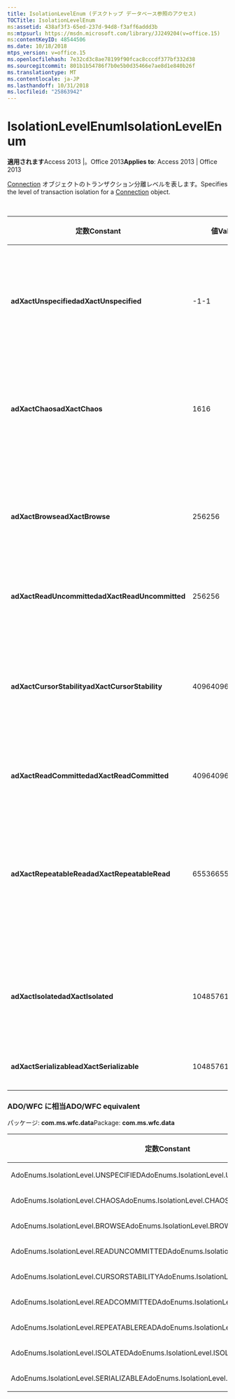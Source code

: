 ```yaml
---
title: IsolationLevelEnum (デスクトップ データベース参照のアクセス)
TOCTitle: IsolationLevelEnum
ms:assetid: 438af3f3-65ed-237d-94d8-f3aff6addd3b
ms:mtpsurl: https://msdn.microsoft.com/library/JJ249204(v=office.15)
ms:contentKeyID: 48544506
ms.date: 10/18/2018
mtps_version: v=office.15
ms.openlocfilehash: 7e32cd3c8ae78199f90fcac8cccdf377bf332d38
ms.sourcegitcommit: 801b1b54786f7b0e5b0d35466e7ae8d1e840b26f
ms.translationtype: MT
ms.contentlocale: ja-JP
ms.lasthandoff: 10/31/2018
ms.locfileid: "25863942"
---
```

# <a name="isolationlevelenum"></a><span data-ttu-id="5c3c7-102">IsolationLevelEnum</span><span class="sxs-lookup"><span data-stu-id="5c3c7-102">IsolationLevelEnum</span></span>

<span data-ttu-id="5c3c7-103">**適用されます**Access 2013 |。Office 2013</span><span class="sxs-lookup"><span data-stu-id="5c3c7-103">**Applies to**: Access 2013 | Office 2013</span></span>

<span data-ttu-id="5c3c7-104">[Connection](connection-object-ado.md) オブジェクトのトランザクション分離レベルを表します。</span><span class="sxs-lookup"><span data-stu-id="5c3c7-104">Specifies the level of transaction isolation for a [Connection](connection-object-ado.md) object.</span></span>

<br/>

<table>
<colgroup>
<col style="width: 33%" />
<col style="width: 33%" />
<col style="width: 33%" />
</colgroup>
<thead>
<tr class="header">
<th><p><span data-ttu-id="5c3c7-105">定数</span><span class="sxs-lookup"><span data-stu-id="5c3c7-105">Constant</span></span></p></th>
<th><p><span data-ttu-id="5c3c7-106">値</span><span class="sxs-lookup"><span data-stu-id="5c3c7-106">Value</span></span></p></th>
<th><p><span data-ttu-id="5c3c7-107">説明</span><span class="sxs-lookup"><span data-stu-id="5c3c7-107">Description</span></span></p></th>
</tr>
</thead>
<tbody>
<tr class="odd">
<td><p><span data-ttu-id="5c3c7-108"><strong>adXactUnspecified</strong></span><span class="sxs-lookup"><span data-stu-id="5c3c7-108"><strong>adXactUnspecified</strong></span></span></p></td>
<td><p><span data-ttu-id="5c3c7-109">-1</span><span class="sxs-lookup"><span data-stu-id="5c3c7-109">-1</span></span></p></td>
<td><p><span data-ttu-id="5c3c7-110">プロバイダーで指定以外の分離レベルが使われているが、そのレベルを判別できないことを示します。</span><span class="sxs-lookup"><span data-stu-id="5c3c7-110">Indicates that the provider is using a different isolation level than specified, but that the level cannot be determined.</span></span></p></td>
</tr>
<tr class="even">
<td><p><span data-ttu-id="5c3c7-111"><strong>adXactChaos</strong></span><span class="sxs-lookup"><span data-stu-id="5c3c7-111"><strong>adXactChaos</strong></span></span></p></td>
<td><p><span data-ttu-id="5c3c7-112">16</span><span class="sxs-lookup"><span data-stu-id="5c3c7-112">16</span></span></p></td>
<td><p><span data-ttu-id="5c3c7-113">分離レベルが上位のトランザクションによる保留中の変更を上書きできないことを示します。</span><span class="sxs-lookup"><span data-stu-id="5c3c7-113">Indicates that pending changes from more highly isolated transactions cannot be overwritten.</span></span></p></td>
</tr>
<tr class="odd">
<td><p><span data-ttu-id="5c3c7-114"><strong>adXactBrowse</strong></span><span class="sxs-lookup"><span data-stu-id="5c3c7-114"><strong>adXactBrowse</strong></span></span></p></td>
<td><p><span data-ttu-id="5c3c7-115">256</span><span class="sxs-lookup"><span data-stu-id="5c3c7-115">256</span></span></p></td>
<td><p><span data-ttu-id="5c3c7-116">1 つのトランザクションから、他のトランザクションでコミットされていない変更を参照できることを示します。</span><span class="sxs-lookup"><span data-stu-id="5c3c7-116">Indicates that from one transaction you can view uncommitted changes in other transactions.</span></span></p></td>
</tr>
<tr class="even">
<td><p><span data-ttu-id="5c3c7-117"><strong>adXactReadUncommitted</strong></span><span class="sxs-lookup"><span data-stu-id="5c3c7-117"><strong>adXactReadUncommitted</strong></span></span></p></td>
<td><p><span data-ttu-id="5c3c7-118">256</span><span class="sxs-lookup"><span data-stu-id="5c3c7-118">256</span></span></p></td>
<td><p><span data-ttu-id="5c3c7-119"><strong>adXactBrowse</strong> と同じです。</span><span class="sxs-lookup"><span data-stu-id="5c3c7-119">Same as <strong>adXactBrowse</strong>.</span></span></p></td>
</tr>
<tr class="odd">
<td><p><span data-ttu-id="5c3c7-120"><strong>adXactCursorStability</strong></span><span class="sxs-lookup"><span data-stu-id="5c3c7-120"><strong>adXactCursorStability</strong></span></span></p></td>
<td><p><span data-ttu-id="5c3c7-121">4096</span><span class="sxs-lookup"><span data-stu-id="5c3c7-121">4096</span></span></p></td>
<td><p><span data-ttu-id="5c3c7-122">1 つのトランザクションから、他のトランザクションで行われた変更を参照できるが、参照できるのはその変更のコミット後であることを示します。</span><span class="sxs-lookup"><span data-stu-id="5c3c7-122">Indicates that from one transaction you can view changes in other transactions only after they have been committed.</span></span></p></td>
</tr>
<tr class="even">
<td><p><span data-ttu-id="5c3c7-123"><strong>adXactReadCommitted</strong></span><span class="sxs-lookup"><span data-stu-id="5c3c7-123"><strong>adXactReadCommitted</strong></span></span></p></td>
<td><p><span data-ttu-id="5c3c7-124">4096</span><span class="sxs-lookup"><span data-stu-id="5c3c7-124">4096</span></span></p></td>
<td><p><span data-ttu-id="5c3c7-125"><strong>adXactCursorStability</strong> と同じです。</span><span class="sxs-lookup"><span data-stu-id="5c3c7-125">Same as <strong>adXactCursorStability</strong>.</span></span></p></td>
</tr>
<tr class="odd">
<td><p><span data-ttu-id="5c3c7-126"><strong>adXactRepeatableRead</strong></span><span class="sxs-lookup"><span data-stu-id="5c3c7-126"><strong>adXactRepeatableRead</strong></span></span></p></td>
<td><p><span data-ttu-id="5c3c7-127">65536</span><span class="sxs-lookup"><span data-stu-id="5c3c7-127">65536</span></span></p></td>
<td><p><span data-ttu-id="5c3c7-128">1 つのトランザクションから、他のトランザクションで行われた変更を参照できないが、再クエリで新規 <strong>Recordset</strong> オブジェクトを取得できることを示します。</span><span class="sxs-lookup"><span data-stu-id="5c3c7-128">Indicates that from one transaction you cannot see changes made in other transactions, but that requerying can retrieve new <strong>Recordset</strong> objects.</span></span></p></td>
</tr>
<tr class="even">
<td><p><span data-ttu-id="5c3c7-129"><strong>adXactIsolated</strong></span><span class="sxs-lookup"><span data-stu-id="5c3c7-129"><strong>adXactIsolated</strong></span></span></p></td>
<td><p><span data-ttu-id="5c3c7-130">1048576</span><span class="sxs-lookup"><span data-stu-id="5c3c7-130">1048576</span></span></p></td>
<td><p><span data-ttu-id="5c3c7-131">他のトランザクションとは分離した状態でトランザクションが実行されたことを示します。</span><span class="sxs-lookup"><span data-stu-id="5c3c7-131">Indicates that transactions are conducted in isolation of other transactions.</span></span></p></td>
</tr>
<tr class="odd">
<td><p><span data-ttu-id="5c3c7-132"><strong>adXactSerializable</strong></span><span class="sxs-lookup"><span data-stu-id="5c3c7-132"><strong>adXactSerializable</strong></span></span></p></td>
<td><p><span data-ttu-id="5c3c7-133">1048576</span><span class="sxs-lookup"><span data-stu-id="5c3c7-133">1048576</span></span></p></td>
<td><p><span data-ttu-id="5c3c7-134"><strong>adXactIsolated</strong> と同じです。</span><span class="sxs-lookup"><span data-stu-id="5c3c7-134">Same as <strong>adXactIsolated</strong>.</span></span></p></td>
</tr>
</tbody>
</table>


### <a name="adowfc-equivalent"></a><span data-ttu-id="5c3c7-135">ADO/WFC に相当</span><span class="sxs-lookup"><span data-stu-id="5c3c7-135">ADO/WFC equivalent</span></span>

<span data-ttu-id="5c3c7-136">パッケージ: **com.ms.wfc.data**</span><span class="sxs-lookup"><span data-stu-id="5c3c7-136">Package: **com.ms.wfc.data**</span></span>

<table>
<colgroup>
<col style="width: 100%" />
</colgroup>
<thead>
<tr class="header">
<th><p><span data-ttu-id="5c3c7-137">定数</span><span class="sxs-lookup"><span data-stu-id="5c3c7-137">Constant</span></span></p></th>
</tr>
</thead>
<tbody>
<tr class="odd">
<td><p><span data-ttu-id="5c3c7-138">AdoEnums.IsolationLevel.UNSPECIFIED</span><span class="sxs-lookup"><span data-stu-id="5c3c7-138">AdoEnums.IsolationLevel.UNSPECIFIED</span></span></p></td>
</tr>
<tr class="even">
<td><p><span data-ttu-id="5c3c7-139">AdoEnums.IsolationLevel.CHAOS</span><span class="sxs-lookup"><span data-stu-id="5c3c7-139">AdoEnums.IsolationLevel.CHAOS</span></span></p></td>
</tr>
<tr class="odd">
<td><p><span data-ttu-id="5c3c7-140">AdoEnums.IsolationLevel.BROWSE</span><span class="sxs-lookup"><span data-stu-id="5c3c7-140">AdoEnums.IsolationLevel.BROWSE</span></span></p></td>
</tr>
<tr class="even">
<td><p><span data-ttu-id="5c3c7-141">AdoEnums.IsolationLevel.READUNCOMMITTED</span><span class="sxs-lookup"><span data-stu-id="5c3c7-141">AdoEnums.IsolationLevel.READUNCOMMITTED</span></span></p></td>
</tr>
<tr class="odd">
<td><p><span data-ttu-id="5c3c7-142">AdoEnums.IsolationLevel.CURSORSTABILITY</span><span class="sxs-lookup"><span data-stu-id="5c3c7-142">AdoEnums.IsolationLevel.CURSORSTABILITY</span></span></p></td>
</tr>
<tr class="even">
<td><p><span data-ttu-id="5c3c7-143">AdoEnums.IsolationLevel.READCOMMITTED</span><span class="sxs-lookup"><span data-stu-id="5c3c7-143">AdoEnums.IsolationLevel.READCOMMITTED</span></span></p></td>
</tr>
<tr class="odd">
<td><p><span data-ttu-id="5c3c7-144">AdoEnums.IsolationLevel.REPEATABLEREAD</span><span class="sxs-lookup"><span data-stu-id="5c3c7-144">AdoEnums.IsolationLevel.REPEATABLEREAD</span></span></p></td>
</tr>
<tr class="even">
<td><p><span data-ttu-id="5c3c7-145">AdoEnums.IsolationLevel.ISOLATED</span><span class="sxs-lookup"><span data-stu-id="5c3c7-145">AdoEnums.IsolationLevel.ISOLATED</span></span></p></td>
</tr>
<tr class="odd">
<td><p><span data-ttu-id="5c3c7-146">AdoEnums.IsolationLevel.SERIALIZABLE</span><span class="sxs-lookup"><span data-stu-id="5c3c7-146">AdoEnums.IsolationLevel.SERIALIZABLE</span></span></p></td>
</tr>
</tbody>
</table>

